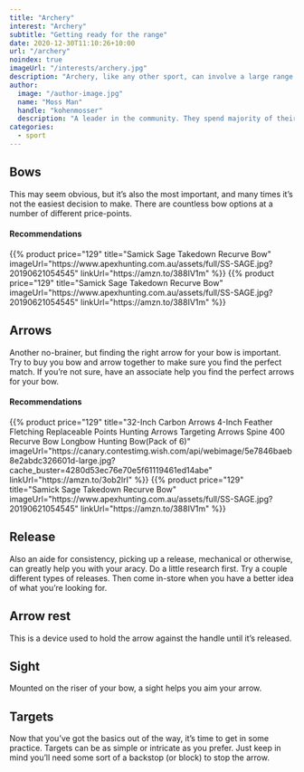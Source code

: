 ```yaml
---
title: "Archery"
interest: "Archery"
subtitle: "Getting ready for the range"
date: 2020-12-30T11:10:26+10:00
url: "/archery"
noindex: true
imageUrl: "/interests/archery.jpg"
description: "Archery, like any other sport, can involve a large range of equipment and accessories. However, to get started all you really need are the basics: a bow, a string, some arrows, a bracer, finger tab, a quiver, a bow stand, a bow stringer and a target to shoot at."
author:
  image: "/author-image.jpg"
  name: "Moss Man"
  handle: "kohenmosser"
  description: "A leader in the community. They spend majority of their time fostering and growing the community."
categories:
  - sport
---
```


## Bows
This may seem obvious, but it’s also the most important, and many times it’s not the easiest decision to make. There are countless bow options at a number of different price-points.

#### Recommendations
<div class="products">
{{% product price="129" title="Samick Sage Takedown Recurve Bow" imageUrl="https://www.apexhunting.com.au/assets/full/SS-SAGE.jpg?20190621054545" linkUrl="https://amzn.to/388IV1m" %}}
{{% product price="129" title="Samick Sage Takedown Recurve Bow" imageUrl="https://www.apexhunting.com.au/assets/full/SS-SAGE.jpg?20190621054545" linkUrl="https://amzn.to/388IV1m" %}}
</div>

## Arrows
Another no-brainer, but finding the right arrow for your bow is important. Try to buy you bow and arrow together to make sure you find the perfect match. If you’re not sure, have an associate help you find the perfect arrows for your bow.

#### Recommendations
<div class="products">
{{% product price="129" title="32-Inch Carbon Arrows 4-Inch Feather Fletching Replaceable Points Hunting Arrows Targeting Arrows Spine 400 Recurve Bow Longbow Hunting Bow(Pack of 6)" imageUrl="https://canary.contestimg.wish.com/api/webimage/5e7846baeb8e2abdc326601d-large.jpg?cache_buster=4280d53ec76e70e5f61119461ed14abe" linkUrl="https://amzn.to/3ob2lrI" %}}
{{% product price="129" title="Samick Sage Takedown Recurve Bow" imageUrl="https://www.apexhunting.com.au/assets/full/SS-SAGE.jpg?20190621054545" linkUrl="https://amzn.to/388IV1m" %}}
</div>

## Release
Also an aide for consistency, picking up a release, mechanical or otherwise, can greatly help you with your aracy. Do a little research first. Try a couple different types of releases. Then come in-store when you have a better idea of what you’re looking for.
## Arrow rest
This is  a device used to hold the arrow against the handle until it’s released.
## Sight
Mounted on the riser of your bow, a sight helps you aim your arrow.
## Targets
Now that you’ve got the basics out of the way, it’s time to get in some practice. Targets can be as simple or intricate as you prefer. Just keep in mind you’ll need some sort of a backstop (or block) to stop the arrow.
